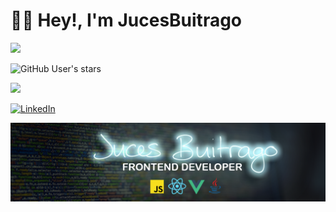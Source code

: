 <div>

# 👋🏻 Hey!, I'm JucesBuitrago

</div>

<div>

![](https://img.shields.io/github/followers/jucesbuitrago?label=follow&logo=github&style=flat-square)

![GitHub User's stars](https://img.shields.io/github/stars/jucesbuitrago?label=%E2%AD%90GitHub%20stars&style=flat-square)

![](https://komarev.com/ghpvc/?username=jucesbuitrago&style=flat-square&color=008080)

 <a href="https://www.linkedin.com/in/juliocesarbuitrago/">
        <img src="https://img.shields.io/badge/linkedIn-Julio%20Buitrago-1DB954?style=flat-square&logo=linkedin&logoColor=white&color=teal" alt="LinkedIn" title="LinkedIn">
</a>

![mi perfil](https://github.com/jucesbuitrago/jucesbuitrago/blob/main/graphic.png)

<!--
**jucesbuitrago/jucesbuitrago** is a ✨ _special_ ✨ repository because its `README.md` (this file) appears on your GitHub profile.

Here are some ideas to get you started:

- 🔭 I’m currently working on ...
- 🌱 I’m currently learning ...
- 👯 I’m looking to collaborate on ...
- 🤔 I’m looking for help with ...
- 💬 Ask me about ...
- 📫 How to reach me: ...
- 😄 Pronouns: ...
- ⚡ Fun fact: ...
-->

